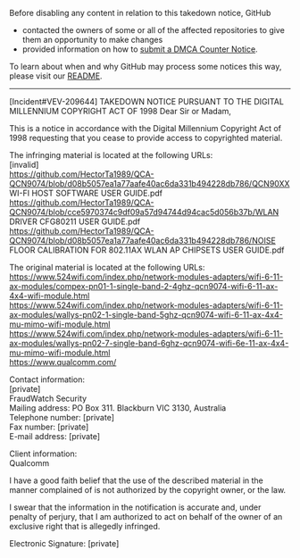Before disabling any content in relation to this takedown notice, GitHub
- contacted the owners of some or all of the affected repositories to give them an opportunity to make changes
- provided information on how to [submit a DMCA Counter Notice](https://docs.github.com/en/articles/guide-to-submitting-a-dmca-counter-notice).

To learn about when and why GitHub may process some notices this way, please visit our [README](https://github.com/github/dmca/blob/master/README.md).

---

[Incident#VEV-209644]
TAKEDOWN NOTICE PURSUANT TO THE DIGITAL MILLENNIUM COPYRIGHT ACT OF 1998
Dear Sir or Madam,

This is a notice in accordance with the Digital Millennium Copyright Act of 1998 requesting that you cease to provide access to copyrighted material.

The infringing material is located at the following URLs:  
[invalid]  
https://github.com/HectorTa1989/QCA-QCN9074/blob/d08b5057ea1a77aafe40ac6da331b494228db786/QCN90XX WI-FI HOST SOFTWARE USER GUIDE.pdf  
https://github.com/HectorTa1989/QCA-QCN9074/blob/cce5970374c9df09a57d94744d94cac5d056b37b/WLAN DRIVER CFG80211 USER GUIDE.pdf  
https://github.com/HectorTa1989/QCA-QCN9074/blob/d08b5057ea1a77aafe40ac6da331b494228db786/NOISE FLOOR CALIBRATION FOR 802.11AX WLAN AP CHIPSETS USER GUIDE.pdf

The original material is located at the following URLs:  
https://www.524wifi.com/index.php/network-modules-adapters/wifi-6-11-ax-modules/compex-pn01-1-single-band-2-4ghz-qcn9074-wifi-6-11-ax-4x4-wifi-module.html  
https://www.524wifi.com/index.php/network-modules-adapters/wifi-6-11-ax-modules/wallys-pn02-1-single-band-5ghz-qcn9074-wifi-6-11-ax-4x4-mu-mimo-wifi-module.html  
https://www.524wifi.com/index.php/network-modules-adapters/wifi-6-11-ax-modules/wallys-pn02-7-single-band-6ghz-qcn9074-wifi-6e-11-ax-4x4-mu-mimo-wifi-module.html  
https://www.qualcomm.com/

Contact information:  
[private]  
FraudWatch Security  
Mailing address: PO Box 311. Blackburn VIC 3130, Australia  
Telephone number: [private]  
Fax number: [private]  
E-mail address: [private]

Client information:  
Qualcomm  

I have a good faith belief that the use of the described material in the manner complained of is not authorized by the copyright owner, or the law.

I swear that the information in the notification is accurate and, under penalty of perjury, that I am authorized to act on behalf of the owner of an exclusive right that is allegedly infringed.

Electronic Signature: [private]
